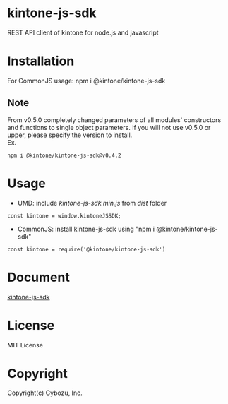 # kintone-js-sdk
REST API client of kintone for node.js and javascript 

# Installation
For CommonJS usage: npm i @kintone/kintone-js-sdk

## Note
From v0.5.0 completely changed parameters of all modules' constructors and functions to single object parameters.
If you will not use v0.5.0 or upper, please specify the version to install.<br/>
Ex.
```
npm i @kintone/kintone-js-sdk@v0.4.2
```

# Usage
* UMD: include <i>kintone-js-sdk.min.js</i> from <i>dist</i> folder <br/>
```
const kintone = window.kintoneJSSDK;
```
* CommonJS: install kintone-js-sdk using "npm i @kintone/kintone-js-sdk"<br/>
```
const kintone = require('@kintone/kintone-js-sdk')
```

# Document
[kintone-js-sdk](https://kintone.github.io/kintone-js-sdk)

# License
MIT License

# Copyright
Copyright(c) Cybozu, Inc.
